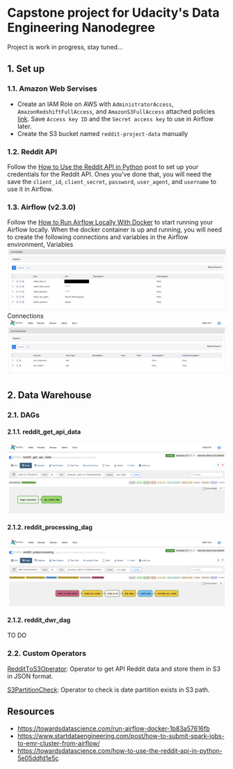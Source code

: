 # Capstone project for Udacity's Data Engineering Nanodegree
Project is work in progress, stay tuned...

## 1. Set up
### 1.1. Amazon Web Servises
* Create an IAM Role on AWS with `AdministratorAccess`, `AmazonRedshiftFullAccess`, and `AmazonS3FullAccess` attached policies [link](https://docs.aws.amazon.com/IAM/latest/UserGuide/intro-structure.html). Save `Access key ID` and the `Secret access key` to use in Airflow later.
* Create the S3 bucket named `reddit-project-data` manually

### 1.2. Reddit API
Follow the [How to Use the Reddit API in Python](https://towardsdatascience.com/how-to-use-the-reddit-api-in-python-5e05ddfd1e5c) post to set up your credentials for the Reddit API. Ones you've done that, you will need the save the `client_id`, `client_secret`, `password`, `user_agent`, and `username` to use it in Airflow. 

### 1.3. Airflow (v2.3.0)  
Follow the [How to Run Airflow Locally With Docker](https://towardsdatascience.com/run-airflow-docker-1b83a57616fb) to start running your Airflow locally. When the docker container is up and running, you will need to create the following connections and variables in the Airflow environment,
Variables
![img0](imgs/airflow_variables.png)
Connections
![img1](imgs/airflow_connections.png)

## 2. Data Warehouse
### 2.1. DAGs
#### 2.1.1. reddit_get_api_data
![img3](imgs/reddit_get_api_data_dag.png)

#### 2.1.2. reddit_processing_dag
![img4](imgs/reddit_processing_dag.png)

#### 2.1.2. reddit_dwr_dag
TO DO

### 2.2. Custom Operators
[RedditΤoS3Operator](https://github.com/dsavg/capstone-data-engineering-project/blob/master/plugins/operators/reddit_api.py): Operator to get API Reddit data and store them in S3 in JSON format.

[S3PartitionCheck](https://github.com/dsavg/capstone-data-engineering-project/blob/master/plugins/operators/s3_partition_check.py): Operator to check is date partition exists in S3 path.

## Resources
* https://towardsdatascience.com/run-airflow-docker-1b83a57616fb
* https://www.startdataengineering.com/post/how-to-submit-spark-jobs-to-emr-cluster-from-airflow/
* https://towardsdatascience.com/how-to-use-the-reddit-api-in-python-5e05ddfd1e5c